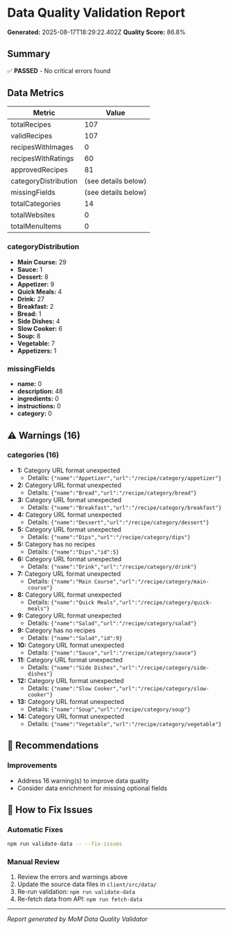 # Data Quality Validation Report

**Generated:** 2025-08-17T18:29:22.402Z
**Quality Score:** 86.8%

## Summary

✅ **PASSED** - No critical errors found

## Data Metrics

| Metric | Value |
|--------|-------|
| totalRecipes | 107 |
| validRecipes | 107 |
| recipesWithImages | 0 |
| recipesWithRatings | 60 |
| approvedRecipes | 81 |
| categoryDistribution | (see details below) |
| missingFields | (see details below) |
| totalCategories | 14 |
| totalWebsites | 0 |
| totalMenuItems | 0 |

### categoryDistribution

- **Main Course:** 29
- **Sauce:** 1
- **Dessert:** 8
- **Appetizer:** 9
- **Quick Meals:** 4
- **Drink:** 27
- **Breakfast:** 2
- **Bread:** 1
- **Side Dishes:** 4
- **Slow Cooker:** 6
- **Soup:** 8
- **Vegetable:** 7
- **Appetizers:** 1

### missingFields

- **name:** 0
- **description:** 48
- **ingredients:** 0
- **instructions:** 0
- **category:** 0

## ⚠️ Warnings (16)

### categories (16)

- **1:** Category URL format unexpected
  - Details: `{"name":"Appetizer","url":"/recipe/category/appetizer"}`
- **2:** Category URL format unexpected
  - Details: `{"name":"Bread","url":"/recipe/category/bread"}`
- **3:** Category URL format unexpected
  - Details: `{"name":"Breakfast","url":"/recipe/category/breakfast"}`
- **4:** Category URL format unexpected
  - Details: `{"name":"Dessert","url":"/recipe/category/dessert"}`
- **5:** Category URL format unexpected
  - Details: `{"name":"Dips","url":"/recipe/category/dips"}`
- **5:** Category has no recipes
  - Details: `{"name":"Dips","id":5}`
- **6:** Category URL format unexpected
  - Details: `{"name":"Drink","url":"/recipe/category/drink"}`
- **7:** Category URL format unexpected
  - Details: `{"name":"Main Course","url":"/recipe/category/main-course"}`
- **8:** Category URL format unexpected
  - Details: `{"name":"Quick Meals","url":"/recipe/category/quick-meals"}`
- **9:** Category URL format unexpected
  - Details: `{"name":"Salad","url":"/recipe/category/salad"}`
- **9:** Category has no recipes
  - Details: `{"name":"Salad","id":9}`
- **10:** Category URL format unexpected
  - Details: `{"name":"Sauce","url":"/recipe/category/sauce"}`
- **11:** Category URL format unexpected
  - Details: `{"name":"Side Dishes","url":"/recipe/category/side-dishes"}`
- **12:** Category URL format unexpected
  - Details: `{"name":"Slow Cooker","url":"/recipe/category/slow-cooker"}`
- **13:** Category URL format unexpected
  - Details: `{"name":"Soup","url":"/recipe/category/soup"}`
- **14:** Category URL format unexpected
  - Details: `{"name":"Vegetable","url":"/recipe/category/vegetable"}`


## 🎯 Recommendations

### Improvements
- Address 16 warning(s) to improve data quality
- Consider data enrichment for missing optional fields

## 🔧 How to Fix Issues

### Automatic Fixes
```bash
npm run validate-data -- --fix-issues
```

### Manual Review
1. Review the errors and warnings above
2. Update the source data files in `client/src/data/`
3. Re-run validation: `npm run validate-data`
4. Re-fetch data from API: `npm run fetch-data`

---

*Report generated by MoM Data Quality Validator*
